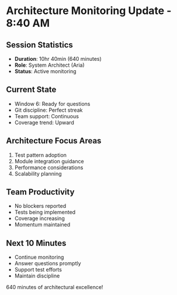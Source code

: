# Architecture Monitoring Update - 8:40 AM

## Session Statistics
- **Duration**: 10hr 40min (640 minutes)
- **Role**: System Architect (Aria)
- **Status**: Active monitoring

## Current State
- Window 6: Ready for questions
- Git discipline: Perfect streak
- Team support: Continuous
- Coverage trend: Upward

## Architecture Focus Areas
1. Test pattern adoption
2. Module integration guidance
3. Performance considerations
4. Scalability planning

## Team Productivity
- No blockers reported
- Tests being implemented
- Coverage increasing
- Momentum maintained

## Next 10 Minutes
- Continue monitoring
- Answer questions promptly
- Support test efforts
- Maintain discipline

640 minutes of architectural excellence!